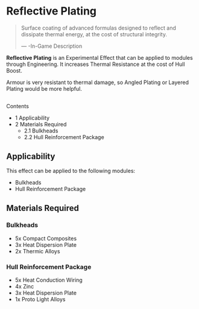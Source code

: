 # Reflective Plating
> 
> 
> Surface coating of advanced formulas designed to reflect and dissipate thermal energy, at the cost of structural integrity.
> 
> 
> — -In-Game Description
> 

**Reflective Plating** is an Experimental Effect that can be applied to modules through Engineering. It increases Thermal Resistance at the cost of Hull Boost.

Armour is very resistant to thermal damage, so Angled Plating or Layered Plating would be more helpful.

## 

Contents

- 1 Applicability
- 2 Materials Required
    - 2.1 Bulkheads
    - 2.2 Hull Reinforcement Package

## Applicability

This effect can be applied to the following modules:

- Bulkheads
- Hull Reinforcement Package

## Materials Required

### Bulkheads

- 5x Compact Composites
- 3x Heat Dispersion Plate
- 2x Thermic Alloys

### Hull Reinforcement Package

- 5x Heat Conduction Wiring
- 4x Zinc
- 3x Heat Dispersion Plate
- 1x Proto Light Alloys